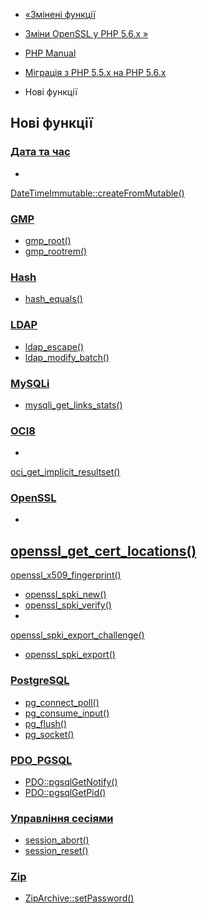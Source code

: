 - [«Змінені функції](migration56.changed-functions.md)
- [Зміни OpenSSL у PHP 5.6.x »](migration56.openssl.md)

- [PHP Manual](index.md)
- [Міграція з PHP 5.5.x на PHP 5.6.x](migration56.md)
- Нові функції

## Нові функції

### [Дата та час](book.datetime.md)

-
[DateTimeImmutable::createFromMutable()](datetimeimmutable.createfrommutable.md)

### [GMP](book.gmp.md)

- [gmp_root()](function.gmp-root.md)
- [gmp_rootrem()](function.gmp-rootrem.md)

### [Hash](book.hash.md)

- [hash_equals()](function.hash-equals.md)

### [LDAP](book.ldap.md)

- [ldap_escape()](function.ldap-escape.md)
- [ldap_modify_batch()](function.ldap-modify-batch.md)

### [MySQLi](book.mysqli.md)

- [mysqli_get_links_stats()](function.mysqli-get-links-stats.md)

### [OCI8](book.oci8.md)

-
[oci_get_implicit_resultset()](function.oci-get-implicit-resultset.md)

### [OpenSSL](book.openssl.md)

-
[openssl_get_cert_locations()](function.openssl-get-cert-locations.md)
-
[openssl_x509_fingerprint()](function.openssl-x509-fingerprint.md)
- [openssl_spki_new()](function.openssl-spki-new.md)
- [openssl_spki_verify()](function.openssl-spki-verify.md)
-
[openssl_spki_export_challenge()](function.openssl-spki-export-challenge.md)
- [openssl_spki_export()](function.openssl-spki-export.md)

### [PostgreSQL](book.pgsql.md)

- [pg_connect_poll()](function.pg-connect-poll.md)
- [pg_consume_input()](function.pg-consume-input.md)
- [pg_flush()](function.pg-flush.md)
- [pg_socket()](function.pg-socket.md)

### [PDO_PGSQL](ref.pdo-pgsql.md)

- [PDO::pgsqlGetNotify()](pdo.pgsqlgetnotify.md)
- [PDO::pgsqlGetPid()](pdo.pgsqlgetpid.md)

### [Управління сесіями](book.session.md)

- [session_abort()](function.session-abort.md)
- [session_reset()](function.session-reset.md)

### [Zip](book.zip.md)

- [ZipArchive::setPassword()](ziparchive.setpassword.md)

